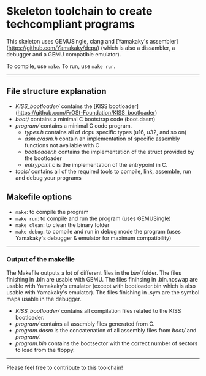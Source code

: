 # Skeleton toolchain to create techcompliant programs

This skeleton uses GEMUSingle, clang and [Yamakaky's assembler] (https://github.com/Yamakaky/dcpu) (which is also a dissambler, a debugger and a GEMU compatible emulator).

To compile, use `make`. To run, use `make run`.

---

## File structure explanation

- *KISS_bootloader/* contains the [KISS bootloader] (https://github.com/FrOSt-Foundation/KISS_bootloader)
- *boot/* contains a minimal C bootstrap code (boot.dasm)
- *program/* contains a minimal C code program.
  - *types.h* contains all of dcpu specific types (u16, u32, and so on)
  - *asm.c/asm.h* contain an implementation of specific assembly functions not available with C
  - *bootloader.h* contains the implementation of the struct provided by the bootloader
  - *entrypoint.c* is the implementation of the entrypoint in C.
- *tools/* contains all of the required tools to compile, link, assemble, run and debug your programs

## Makefile options

- `make`: to compile the program
- `make run`: to compile and run the program (uses GEMUSingle)
- `make clean`: to clean the binary folder
- `make debug`: to compile and run in debug mode the program (uses Yamakaky's debugger & emulator for maximum compatibility)

---

### Output of the makefile

The Makefile outputs a lot of different files in the *bin/* folder.
The files finishing in .bin are usable with GEMU.
The files finihsing in .bin.noswap are usable with Yamakaky's emulator (except with bootloader.bin which is also usable with Yamakaky's emulator).
The files finishing in .sym are the symbol maps usable in the debugger.

- *KISS_bootloader/* contains all compilation files related to the KISS bootloader.
- *program/* contains all assembly files generated from C.
- *program.dasm* is the concatenation of all assembly files from *boot/* and *program/*.
- *program.bin* contains the bootsector with the correct number of sectors to load from the floppy.

---

Please feel free to contribute to this toolchain!
